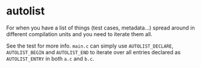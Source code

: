 # autolist

For when you have a list of things (test cases, metadata...) spread around in different compilation units and you need to iterate them all.

See the test for more info.
`main.c` can simply use `AUTOLIST_DECLARE`, `AUTOLIST_BEGIN` and `AUTOLIST_END` to iterate over all entries declared as `AUTOLIST_ENTRY` in both `a.c` and `b.c`.
